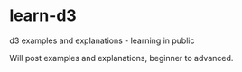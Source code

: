 # learn-d3
d3 examples and explanations - learning in public

Will post examples and explanations, beginner to advanced.
